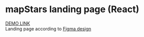# mapStars landing page (React)
[DEMO LINK](https://dariaveretyak.github.io/mapStars/) <br />
Landing page according to [Figma design](https://www.figma.com/proto/Z37FXkwbqRT2TPXr3xDHPN/MapStars?page-id=0:1&node-id=9:920&viewport=1936,254,0.25&scaling=scale-down-width)
